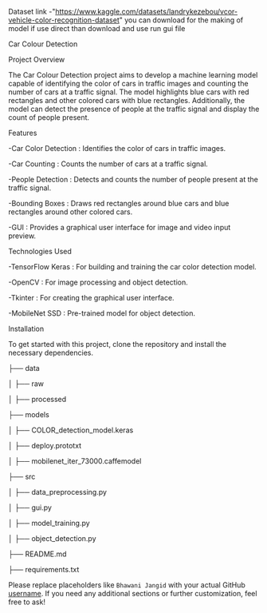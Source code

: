 Dataset link -"https://www.kaggle.com/datasets/landrykezebou/vcor-vehicle-color-recognition-dataset" you can download for the making of model if use direct than download and use run gui file 

Car Colour Detection


Project Overview

The Car Colour Detection project aims to develop a machine learning model capable of identifying the color of cars in traffic images and counting the number of cars at a traffic signal. The model highlights blue cars with red rectangles and other colored cars with blue rectangles. Additionally, the model can detect the presence of people at the traffic signal and display the count of people present.

Features

-Car Color Detection : Identifies the color of cars in traffic images.

-Car Counting : Counts the number of cars at a traffic signal.

-People Detection : Detects and counts the number of people present at the traffic signal.

-Bounding Boxes : Draws red rectangles around blue cars and blue rectangles around other colored cars.

-GUI : Provides a graphical user interface for image and video input preview.


Technologies Used

-TensorFlow Keras : For building and training the car color detection model.

-OpenCV : For image processing and object detection.

-Tkinter : For creating the graphical user interface.

-MobileNet SSD : Pre-trained model for object detection.

Installation

To get started with this project, clone the repository and install the necessary dependencies.


├── data

│   ├── raw

│   ├── processed

├── models

│   ├── COLOR_detection_model.keras

│   ├── deploy.prototxt

│   ├── mobilenet_iter_73000.caffemodel

├── src

│   ├── data_preprocessing.py

│   ├── gui.py

│   ├── model_training.py

│   ├── object_detection.py

├── README.md

├── requirements.txt


Please replace placeholders like `Bhawani Jangid` with your actual GitHub [username](https://github.com/Bhawani-jangid/Car-Colour-Detection/). If you need any additional sections or further customization, feel free to ask!

